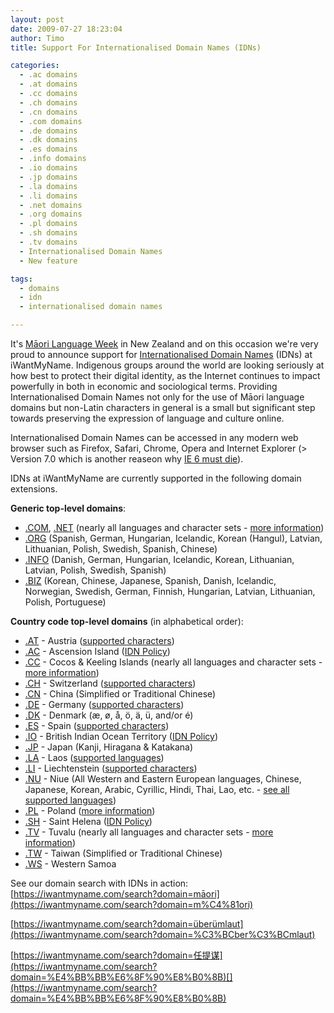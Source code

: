 ```yaml
---
layout: post
date: 2009-07-27 18:23:04
author: Timo
title: Support For Internationalised Domain Names (IDNs)

categories:
  - .ac domains
  - .at domains
  - .cc domains
  - .ch domains
  - .cn domains
  - .com domains
  - .de domains
  - .dk domains
  - .es domains
  - .info domains
  - .io domains
  - .jp domains
  - .la domains
  - .li domains
  - .net domains
  - .org domains
  - .pl domains
  - .sh domains
  - .tv domains
  - Internationalised Domain Names
  - New feature

tags:
  - domains
  - idn
  - internationalised domain names

---
```


It's [Māori Language Week](http://www.koreromaori.co.nz/news/mlw "Māori Language Week") in New Zealand and on this occasion we're very proud to announce support for [Internationalised Domain Names](http://en.wikipedia.org/wiki/Internationalized_domain_name "Internationalised Domain Names") (IDNs) at iWantMyName. Indigenous groups around the world are looking seriously at how best to protect their digital identity, as the Internet continues to impact powerfully in both in economic and sociological terms. Providing Internationalised Domain Names not only for the use of Māori language domains but non-Latin characters in general is a small but significant step towards preserving the expression of language and culture online.

Internationalised Domain Names can be accessed in any modern web browser such as Firefox, Safari, Chrome, Opera and Internet Explorer (&gt; Version 7.0 which is another reaseon why [IE 6 must die](http://mashable.com/2009/07/16/ie6-must-die/ "IE6 must die")).

IDNs at iWantMyName are currently supported in the following domain extensions.

**Generic top-level domains**:

*   [.COM](https://iwantmyname.com/domains/com-domain-name-registration-for-commercial ".COM IDN Internationalised Domain Name Registration"), [.NET](https://iwantmyname.com/domains/net-domain-name-registration-for-network ".NET IDN Internationalised Domain Name Registration") (nearly all languages and character sets - [more information](http://www.verisign.com/domain-name-services/domain-information-center/idn-domains/scripts-languages/index.html ".COM / .NET Internationalised Domain Names Information"))
*   [.ORG](https://iwantmyname.com/domains/org-domain-name-registration-for-organisation ".ORG IDN Internationalised Domain Name Registration") (Spanish, German, Hungarian, Icelandic, Korean (Hangul), Latvian, Lithuanian, Polish, Swedish, Spanish, Chinese)
*   [.INFO](https://iwantmyname.com/domains/info-domain-name-registration-for-information "Register .INFO IDN Internationalised Domain Names") (Danish, German, Hungarian, Icelandic, Korean, Lithuanian, Latvian, Polish, Swedish, Spanish)
*   [.BIZ](https://iwantmyname.com/domains/biz-domain-name-registration-for-business "Registration .BIZ Internationalised Domain Names") (Korean, Chinese, Japanese, Spanish, Danish, Icelandic, Norwegian, Swedish, German, Finnish, Hungarian, Latvian, Lithuanian, Polish, Portuguese)

**Country code top-level domains** (in alphabetical order):

*   [.AT](https://iwantmyname.com/domains/at-austrian-domain-name-registration-for-austria "Register .AT IDNs - Internationalised Domain Names") - Austria ([supported characters](http://www.nic.at/de/service/technische_informationen/idn/zeichentabelle_konverter/ ".at idn - internationalised domain names supported characters"))
*   [.AC](https://iwantmyname.com/domains/ac-domain-name-registration-for-ascension-island ".AC IDN - Internationalised Domain Name Registration") - Ascension Island ([IDN Policy](http://www.nic.ac/AC-IDN-Policy.pdf ".AC Domain Extension - Internationalised Domains Characters"))
*   [.CC](https://iwantmyname.com/domains/cc-domain-name-registration-for-cocos-keeling-islands ".CC IDN Domain Registration - Cocos & Keeling Islands") - Cocos & Keeling Islands (nearly all languages and character sets - [more information](http://www.verisign.com/domain-name-services/domain-information-center/idn-domains/scripts-languages/index.html ".COM / .NET Internationalised Domain Names Information"))
*   [.CH](https://iwantmyname.com/domains/ch-swiss-domain-name-registration-for-switzerland "Switzerland IDN Domain Registration - Internationalised Domain Names") - Switzerland ([supported characters](http://archived.link/https://www.nic.ch/reg/ocView.action?res=/reg/guest/faqs/idn.jsp&plain&request_locale=en ".CH Internationalised Domain Names Support - Character overview SWITCH"))
*   [.CN](https://iwantmyname.com/domains/cn-chinese-domain-name-registration-for-china ".CN IDNs - Internationalised Domains With Chinese Characters") - China (Simplified or Traditional Chinese)
*   [.DE](https://iwantmyname.com/domains/de-german-domain-name-registration-for-germany) - Germany ([supported characters](http://www.denic.de/en/domains/idns/liste.html ".DE Domain Extension - IDN characters supported"))
*   [.DK](https://iwantmyname.com/domains/dk-danish-domain-name-registration-for-denmark "Danish .DK IDN Registration - Internationalised Domain Names") - Denmark (æ, ø, å, ö, ä, ü, and/or é)
*   [.ES](https://iwantmyname.com/domains/es-spanish-domain-name-registration-for-spain "Spanish IDNs - Internationalised Domain Names For Spain") - Spain ([supported characters](http://archived.link/https://www.nic.es/media/2008-12/1228818348922.pdf "PDF .ES Internationalised Domain Names - supported characters"))
*   [.IO](https://iwantmyname.com/domains/io-domain-name-registration-for-british-indian-ocean-territory "Register .IO IDN Internationalised Domain Names") - British Indian Ocean Territory ([IDN Policy](http://www.nic.io/IO-IDN-Policy.pdf ".IO Internationalised Domain Names - IDN Policy"))
*   [.JP](https://iwantmyname.com/domains/jp-japanese-domain-name-registration-for-japan "Register Domains With Japanese Characters (IDNs)") - Japan (Kanji, Hiragana & Katakana)
*   [.LA](https://iwantmyname.com/domains/la-domain-name-registration-for-lao-peoples-democratic-republic ".LA IDN Domain Registration") - Laos ([supported languages](https://www.centralnic.com/names/domains/idn ".LA IDN Laos - Internationalised Domain Names Information"))
*   [.LI](https://iwantmyname.com/domains/li-domain-name-registration-for-liechtenstein "Register .LI Domain Names With International Characters") - Liechtenstein ([supported characters](http://archived.link/https://www.nic.ch/reg/ocView.action?res=/reg/guest/faqs/idn.jsp&plain&request_locale=en ".CH Internationalised Domain Names Support - Character overview SWITCH"))
*   [.NU](https://iwantmyname.com/domains/nu-domain-name-registration-for-niue ".NU IDNs - Register Internationalised Domain Names") - Niue (All Western and Eastern European languages, Chinese, Japanese, Korean, Arabic, Cyrillic, Hindi, Thai, Lao, etc. - [see all supported languages](http://archived.link/http://www.worldnames.net/pages/languages.cfm ".NU Internationalised Domain Names - supported languages for IDNs"))
*   [.PL](https://iwantmyname.com/domains/pl-polish-domain-name-registration-for-poland ".PL IDNs - Register Internationalised Domain Names With Polish Characters") - Poland ([more information](http://www.dns.pl/IDN/idn_intro_eng.html ".PL Internationalized Domain Names - IDN information Poland"))
*   [.SH](https://iwantmyname.com/domains/sh-domain-name-registration-for-saint-helena ".SH Internationalised Domain Name Registration") - Saint Helena ([IDN Policy](http://www.nic.sh/SH-IDN-Policy.pdf ".SH Domains - IDN Policy for Internationalised Domain Names"))
*   [.TV](https://iwantmyname.com/domains/tv-tuvaluan-domain-name-registration-for-tuvalu ".TV IDNs With Special Characters - Internationalised Domain Names") - Tuvalu (nearly all languages and character sets - [more information](http://www.verisign.com/domain-name-services/domain-information-center/idn-domains/scripts-languages/index.html ".COM / .NET Internationalised Domain Names Information"))
*   [.TW](https://iwantmyname.com/domains/tw-taiwanese-domain-name-registration-for-taiwan ".TW IDNs - Internationalised Domain Names With Chinese Characters") - Taiwan (Simplified or Traditional Chinese)
*   [.WS](https://iwantmyname.com/domains/ws-samoan-domain-name-registration-for-western-samoa ".WS IDNs - Internationalised Domain Names") - Western Samoa

See our domain search with IDNs in action:
[https://iwantmyname.com/search?domain=māori](https://iwantmyname.com/search?domain=m%C4%81ori)

[https://iwantmyname.com/search?domain=überümlaut](https://iwantmyname.com/search?domain=%C3%BCber%C3%BCmlaut)

[https://iwantmyname.com/search?domain=任提谋](https://iwantmyname.com/search?domain=%E4%BB%BB%E6%8F%90%E8%B0%8B)[](https://iwantmyname.com/search?domain=%E4%BB%BB%E6%8F%90%E8%B0%8B)

